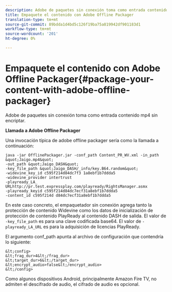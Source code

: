 ```yaml
---
description: Adobe de paquetes sin conexión toma como entrada contenido mp4 sin encriptar.
title: Empaquete el contenido con Adobe Offline Packager
translation-type: tm+mt
source-git-commit: 89bdda1d4bd5c126f19ba75a819942df901183d1
workflow-type: tm+mt
source-wordcount: '201'
ht-degree: 0%

---
```



# Empaquete el contenido con Adobe Offline Packager{#package-your-content-with-adobe-offline-packager}

Adobe de paquetes sin conexión toma como entrada contenido mp4 sin encriptar.

**Llamada a Adobe Offline Packager**

Una invocación típica de adobe offline packager sería como la llamada a continuación:

    java -jar OfflinePackager.jar -conf_path Content_PR_WV.xml -in_path &quot;Jaigo.mp4&quot;
    -out_path &quot;Jaigo_DASH&quot;
    -key_file_path &quot;Jaigo_DASH/_info/key.B64.random&quot;
    -widevine_key_id c595f214d84dc7f3 1a8ebf1b7ddda5
    -widevine_provider intertrust
    -playready_LA_
    URLhttp://pr.test.expressplay.com/playready/RightsManager.asmx
    -playready_keyid c595f214d84dc7ecf31a8ebf1b7ddda5
    -content_id c595f214d d84dc7ecf31a8ebf1b7ddda5

En este caso concreto, el empaquetador sin conexión agrega tanto la protección de contenido Widevine como los datos de inicialización de protección de contenido PlayReady al contenido DASH de salida. El valor de `-key_file_path` es para una clave codificada base64. El valor de `-playready_LA_URL` es para la adquisición de licencias PlayReady.

El argumento conf_path apunta al archivo de configuración que contendría lo siguiente:

    &lt;config>
    &lt;frag_dur>4&lt;/frag_dur>
    &lt;target_dur>6&lt;/target_dur>
    &lt;encrypt_audio>false&lt;/encrypt_audio>
    &lt;/config>

Como algunos dispositivos Android, principalmente Amazon Fire TV, no admiten el descifrado de audio, el cifrado de audio es opcional.
